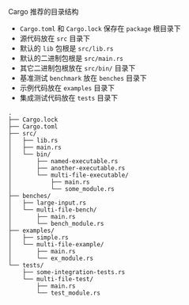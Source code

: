 Cargo 推荐的目录结构

- `Cargo.toml` 和 `Cargo.lock` 保存在 `package` 根目录下
- 源代码放在 `src` 目录下
- 默认的 `lib` 包根是 `src/lib.rs`
- 默认的二进制包根是 `src/main.rs`
- 其它二进制包根放在 `src/bin/` 目录下
- 基准测试 `benchmark` 放在 `benches` 目录下
- 示例代码放在 `examples` 目录下
- 集成测试代码放在 `tests` 目录下

```
.
├── Cargo.lock
├── Cargo.toml
├── src/
│   ├── lib.rs
│   ├── main.rs
│   └── bin/
│       ├── named-executable.rs
│       ├── another-executable.rs
│       └── multi-file-executable/
│           ├── main.rs
│           └── some_module.rs
├── benches/
│   ├── large-input.rs
│   └── multi-file-bench/
│       ├── main.rs
│       └── bench_module.rs
├── examples/
│   ├── simple.rs
│   └── multi-file-example/
│       ├── main.rs
│       └── ex_module.rs
└── tests/
    ├── some-integration-tests.rs
    └── multi-file-test/
        ├── main.rs
        └── test_module.rs
```
